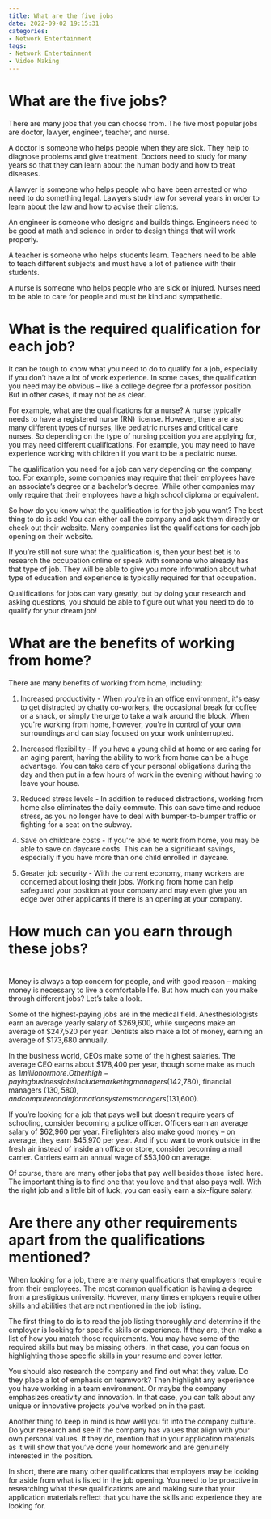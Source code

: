 ```yaml
---
title: What are the five jobs
date: 2022-09-02 19:15:31
categories:
- Network Entertainment
tags:
- Network Entertainment
- Video Making
---
```



#  What are the five jobs?

There are many jobs that you can choose from. The five most popular jobs are doctor, lawyer, engineer, teacher, and nurse.

A doctor is someone who helps people when they are sick. They help to diagnose problems and give treatment. Doctors need to study for many years so that they can learn about the human body and how to treat diseases.

A lawyer is someone who helps people who have been arrested or who need to do something legal. Lawyers study law for several years in order to learn about the law and how to advise their clients.

An engineer is someone who designs and builds things. Engineers need to be good at math and science in order to design things that will work properly.

A teacher is someone who helps students learn. Teachers need to be able to teach different subjects and must have a lot of patience with their students.

A nurse is someone who helps people who are sick or injured. Nurses need to be able to care for people and must be kind and sympathetic.

#  What is the required qualification for each job?

It can be tough to know what you need to do to qualify for a job, especially if you don’t have a lot of work experience.  In some cases, the qualification you need may be obvious – like a college degree for a professor position. But in other cases, it may not be as clear. 

For example, what are the qualifications for a nurse? A nurse typically needs to have a registered nurse (RN) license. However, there are also many different types of nurses, like pediatric nurses and critical care nurses. So depending on the type of nursing position you are applying for, you may need different qualifications. For example, you may need to have experience working with children if you want to be a pediatric nurse.

The qualification you need for a job can vary depending on the company, too. For example, some companies may require that their employees have an associate’s degree or a bachelor’s degree. While other companies may only require that their employees have a high school diploma or equivalent. 

So how do you know what the qualification is for the job you want? The best thing to do is ask! You can either call the company and ask them directly or check out their website. Many companies list the qualifications for each job opening on their website. 

If you’re still not sure what the qualification is, then your best bet is to research the occupation online or speak with someone who already has that type of job. They will be able to give you more information about what type of education and experience is typically required for that occupation. 

Qualifications for jobs can vary greatly, but by doing your research and asking questions, you should be able to figure out what you need to do to qualify for your dream job!

#  What are the benefits of working from home?

There are many benefits of working from home, including:

1. Increased productivity - When you're in an office environment, it's easy to get distracted by chatty co-workers, the occasional break for coffee or a snack, or simply the urge to take a walk around the block. When you're working from home, however, you're in control of your own surroundings and can stay focused on your work uninterrupted.

2. Increased flexibility - If you have a young child at home or are caring for an aging parent, having the ability to work from home can be a huge advantage. You can take care of your personal obligations during the day and then put in a few hours of work in the evening without having to leave your house.

3. Reduced stress levels - In addition to reduced distractions, working from home also eliminates the daily commute. This can save time and reduce stress, as you no longer have to deal with bumper-to-bumper traffic or fighting for a seat on the subway.

4. Save on childcare costs - If you're able to work from home, you may be able to save on daycare costs. This can be a significant savings, especially if you have more than one child enrolled in daycare.

5. Greater job security - With the current economy, many workers are concerned about losing their jobs. Working from home can help safeguard your position at your company and may even give you an edge over other applicants if there is an opening at your company.

#  How much can you earn through these jobs?

#

Money is always a top concern for people, and with good reason – making money is necessary to live a comfortable life. But how much can you make through different jobs? Let’s take a look.

Some of the highest-paying jobs are in the medical field. Anesthesiologists earn an average yearly salary of $269,600, while surgeons make an average of $247,520 per year. Dentists also make a lot of money, earning an average of $173,680 annually.

In the business world, CEOs make some of the highest salaries. The average CEO earns about $178,400 per year, though some make as much as $1 million or more. Other high-paying business jobs include marketing managers ($142,780), financial managers ($130,580), and computer and information systems managers ($131,600).

If you’re looking for a job that pays well but doesn’t require years of schooling, consider becoming a police officer. Officers earn an average salary of $62,960 per year. Firefighters also make good money – on average, they earn $45,970 per year. And if you want to work outside in the fresh air instead of inside an office or store, consider becoming a mail carrier. Carriers earn an annual wage of $53,100 on average.

Of course, there are many other jobs that pay well besides those listed here. The important thing is to find one that you love and that also pays well. With the right job and a little bit of luck, you can easily earn a six-figure salary.

#  Are there any other requirements apart from the qualifications mentioned?

When looking for a job, there are many qualifications that employers require from their employees. The most common qualification is having a degree from a prestigious university. However, many times employers require other skills and abilities that are not mentioned in the job listing.

The first thing to do is to read the job listing thoroughly and determine if the employer is looking for specific skills or experience. If they are, then make a list of how you match those requirements. You may have some of the required skills but may be missing others. In that case, you can focus on highlighting those specific skills in your resume and cover letter.

You should also research the company and find out what they value. Do they place a lot of emphasis on teamwork? Then highlight any experience you have working in a team environment. Or maybe the company emphasizes creativity and innovation. In that case, you can talk about any unique or innovative projects you’ve worked on in the past.

Another thing to keep in mind is how well you fit into the company culture. Do your research and see if the company has values that align with your own personal values. If they do, mention that in your application materials as it will show that you’ve done your homework and are genuinely interested in the position.

In short, there are many other qualifications that employers may be looking for aside from what is listed in the job opening. You need to be proactive in researching what these qualifications are and making sure that your application materials reflect that you have the skills and experience they are looking for.